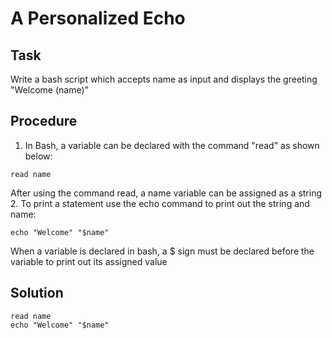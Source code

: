 # A Personalized Echo

## Task 
Write a bash script which accepts name as input and displays the greeting "Welcome (name)"

## Procedure
1. In Bash, a variable can be declared with the command "read" as shown below:
```
read name
```
After using the command read, a name variable can be assigned as a string 
2. To print a statement use the echo command to print out the string and name:
```
echo "Welcome" "$name"
```
When a variable is declared in bash, a $ sign must be declared before the variable to print out its assigned value

## Solution
```
read name
echo "Welcome" "$name"
```
